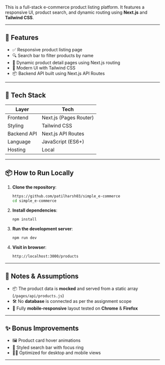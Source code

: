This is a full-stack e-commerce product listing platform. It features a responsive UI, product search, and dynamic routing using **Next.js** and **Tailwind CSS**.

---

## 🚀 Features

- ✅ Responsive product listing page
- 🔍 Search bar to filter products by name
- 📄 Dynamic product detail pages using Next.js routing
- 🎨 Modern UI with Tailwind CSS
- 📦 Backend API built using Next.js API Routes

---

## 🧰 Tech Stack

| Layer       | Tech                       |
|-------------|----------------------------|
| Frontend    | Next.js (Pages Router)     |
| Styling     | Tailwind CSS               |
| Backend API | Next.js API Routes         |
| Language    | JavaScript (ES6+)          |
| Hosting     | Local                      |

---

## 📦 How to Run Locally

1. **Clone the repository**:
   ```bash
   https://github.com/patilharsh03/simple_e-commerce
   cd simple_e-commerce
2. **Install dependencies**:
   ```bash
   npm install
3. **Run the development server**:
   ```bash
   npm run dev
4. **Visit in browser**:
   ```bash
   http://localhost:3000/products

---

## 📝 Notes & Assumptions

- 📦 The product data is **mocked** and served from a static array (`/pages/api/products.js`)
- 🛠️ No **database** is connected as per the assignment scope
- 📱 Fully **mobile-responsive** layout tested on **Chrome** & **Firefox**

---

## ✨ Bonus Improvements
- 🖼️ Product card hover animations
- 🔎 Styled search bar with focus ring
- 🧑‍💻 Optimized for desktop and mobile views

---
